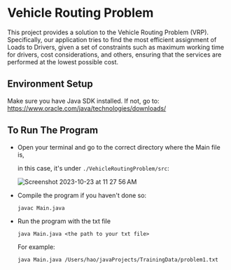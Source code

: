 # Vehicle Routing Problem

This project provides a solution to the Vehicle Routing Problem (VRP). Specifically, our application tries to find the most efficient assignment of Loads to Drivers, given a set of constraints such as maximum working time for drivers, cost considerations, and others, ensuring that the services are performed at the lowest possible cost.


## Environment Setup

Make sure you have Java SDK installed. If not, go to: https://www.oracle.com/java/technologies/downloads/


## To Run The Program
- Open your terminal and go to the correct directory where the Main file is,

  in this case, it's under `./VehicleRoutingProblem/src`:
  
  ![Screenshot 2023-10-23 at 11 27 56 AM](https://github.com/HaoZengGH/VRPSolution/assets/91028444/a846525f-1d3f-46c8-a962-1db1e51739a7)

- Compile the program if you haven't done so:

  ```
  javac Main.java
  ```

- Run the program with the txt file

  ```
  java Main.java <the path to your txt file>
  ```
  For example:
  ```
  java Main.java /Users/hao/javaProjects/TrainingData/problem1.txt
  ```
